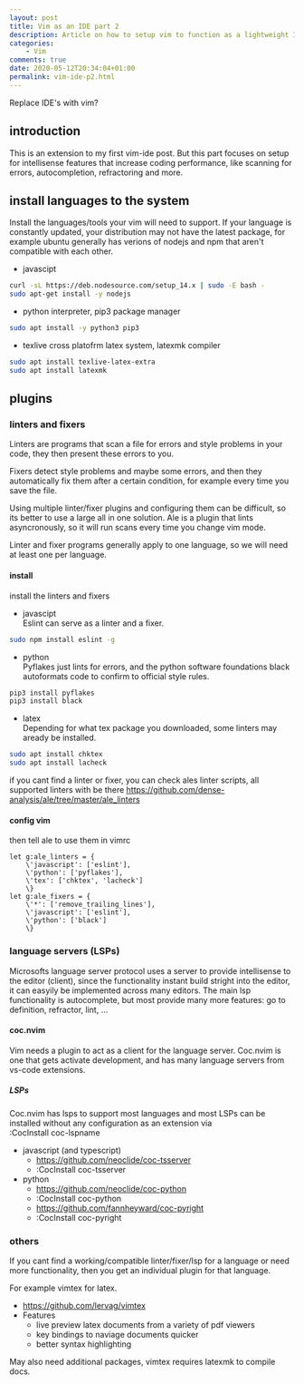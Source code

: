 ```yaml
---
layout: post
title: Vim as an IDE part 2
description: Article on how to setup vim to function as a lightweight IDE
categories:
    - Vim
comments: true
date: 2020-05-12T20:34:04+01:00
permalink: vim-ide-p2.html
---
```

Replace IDE's with vim?

## introduction
This is an extension to my first vim-ide post.
But this part focuses on setup for intellisense features that increase coding performance, like scanning for errors, autocompletion, refractoring and more.

## install languages to the system
Install the languages/tools your vim will need to support. If your language is constantly updated, your distribution may not have the latest package, for example ubuntu generally has verions of nodejs and npm that aren't compatible with each other.
- javascipt
```sh
curl -sL https://deb.nodesource.com/setup_14.x | sudo -E bash -
sudo apt-get install -y nodejs
```
- python interpreter, pip3 package manager
```sh
sudo apt install -y python3 pip3
```
- texlive cross platofrm latex system, latexmk compiler
```sh
sudo apt install texlive-latex-extra
sudo apt install latexmk
```

## plugins
### linters and fixers
Linters are programs that scan a file for errors and style problems in your code, they then present these errors to you.

Fixers detect style problems and maybe some errors, and then they automatically fix them after a certain condition, for example every time you save the file.

Using multiple linter/fixer plugins and configuring them can be difficult, so its better to use a large all in one solution. Ale is a plugin that lints asyncronously, so it will run scans every time you change vim mode.

Linter and fixer programs generally apply to one language, so we will need at least one per language.
#### install 
install the linters and fixers
- javascipt <br /> 
Eslint can serve as a linter and a fixer.
```sh
sudo npm install eslint -g
```
- python <br />
Pyflakes just lints for errors, and the python software foundations black autoformats code to confirm to official style rules.
```sh
pip3 install pyflakes
pip3 install black
```
- latex <br />
Depending for what tex package you downloaded, some linters may aready be installed.
```sh
sudo apt install chktex
sudo apt install lacheck
```

if you cant find a linter or fixer, you can check ales linter scripts, all supported linters with be there
https://github.com/dense-analysis/ale/tree/master/ale_linters
#### config vim
then tell ale to use them in vimrc
```vimscript
let g:ale_linters = {
    \'javascript': ['eslint'],
    \'python': ['pyflakes'],
    \'tex': ['chktex', 'lacheck']
    \}
let g:ale_fixers = {
    \'*': ['remove_trailing_lines'],
    \'javascript': ['eslint'],
    \'python': ['black']
    \}
```

### language servers (LSPs)
Microsofts language server protocol uses a server to provide intellisense to the editor (client), since the functionality instant build stright into the editor, it can easyily be implemented across many editors.
The main lsp functionality is autocomplete, but most provide many more features: go to definition, refractor, lint, ...
#### coc.nvim
Vim needs a plugin to act as a client for the language server.
Coc.nvim is one that gets activate development, and has many language servers from vs-code extensions.
##### LSPs
Coc.nvim has lsps to support most languages and most LSPs can be installed without any configuration as an extension via <br /> :CocInstall coc-lspname
- javascript (and typescript)
    - https://github.com/neoclide/coc-tsserver
    - :CocInstall coc-tsserver
- python
    - https://github.com/neoclide/coc-python
    - :CocInstall coc-python
    - https://github.com/fannheyward/coc-pyright
    - :CocInstall coc-pyright

### others
If you cant find a working/compatible linter/fixer/lsp for a language or need more functionality, then you get an individual plugin for that language.

For example vimtex for latex.
- https://github.com/lervag/vimtex
- Features
    - live preview latex documents from a variety of pdf viewers
    - key bindings to naviage documents quicker
    - better syntax highlighting

May also need additional packages, vimtex requires latexmk to compile docs.
